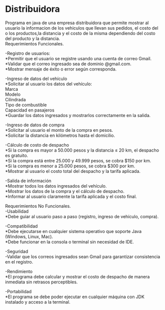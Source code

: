 # Distribuidora
Programa en  java de una empresa distribuidora que permite mostrar al usuario la informacion de los vehiculos que llevan sus pedidos, el costo del o los productos,la distancia y el costo de la misma dependiendo del costo del producto y la distancia.<br>
Requerimientos Funcionales.<br>

-Registro de usuarios:<br>
*Permitir que el usuario se registre usando una cuenta de correo Gmail.<br>
*Validar que el correo ingresado sea de dominio @gmail.com.<br>
*Mostrar mensaje de éxito o error según corresponda.<br>

-Ingreso de datos del vehículo<br>
*Solicitar al usuario los datos del vehículo:<br>
Marca<br>
Modelo<br>
Cilindrada<br>
Tipo de combustible<br>
Capacidad en pasajeros<br>
*Guardar los datos ingresados y mostrarlos correctamente en la salida.<br>

-Ingreso de datos de compra<br>
*Solicitar al usuario el monto de la compra en pesos.<br>
*Solicitar la distancia en kilómetros hasta el domicilio.<br>

-Cálculo de costo de despacho<br>
*Si la compra es mayor a 50.000 pesos y la distancia ≤ 20 km, el despacho es gratuito.<br>
*Si la compra está entre 25.000 y 49.999 pesos, se cobra $150 por km.<br>
*Si la compra es menor a 25.000 pesos, se cobra $300 por km.<br>
*Mostrar al usuario el costo total del despacho y la tarifa aplicada.<br>

-Salida de información<br>
*Mostrar todos los datos ingresados del vehículo.<br>
*Mostrar los datos de la compra y el cálculo de despacho.<br>
*Informar al usuario claramente la tarifa aplicada y el costo final.<br>

Requerimientos No Funcionales.<br>
-Usabilidad<br>
*Debe guiar al usuario paso a paso (registro, ingreso de vehículo, compra).<br>

-Compatibilidad<br>
*Debe ejecutarse en cualquier sistema operativo que soporte Java (Windows, Linux, Mac).<br>
*Debe funcionar en la consola o terminal sin necesidad de IDE.<br>

-Seguridad<br>
-Validar que los correos ingresados sean Gmail para garantizar consistencia en el registro.<br>

-Rendimiento<br>
*El programa debe calcular y mostrar el costo de despacho de manera inmediata sin retrasos perceptibles.<br>

-Portabilidad<br>
*El programa se debe poder ejecutar en cualquier máquina con JDK instalado y acceso a la terminal.
